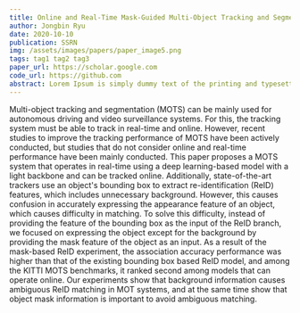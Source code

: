 ```yaml
---
title: Online and Real-Time Mask-Guided Multi-Object Tracking and Segmentation
author: Jongbin Ryu
date: 2020-10-10
publication: SSRN
img: /assets/images/papers/paper_image5.png
tags: tag1 tag2 tag3
paper_url: https://scholar.google.com
code_url: https://github.com
abstract: Lorem Ipsum is simply dummy text of the printing and typesetting industry. Lorem Ipsum has been the industry's standard dummy text ever since the 1500s, when an unknown printer took a galley of type and scrambled it to make a type specimen book.
---
```


Multi-object tracking and segmentation (MOTS) can be mainly used for autonomous driving and video surveillance systems. For this, the tracking system must be able to track in real-time and online. However, recent studies to improve the tracking performance of MOTS have been actively conducted, but studies that do not consider online and real-time performance have been mainly conducted. This paper proposes a MOTS system that operates in real-time using a deep learning-based model with a light backbone and can be tracked online. Additionally, state-of-the-art trackers use an object's bounding box to extract re-identification (ReID) features, which includes unnecessary background. However, this causes confusion in accurately expressing the appearance feature of an object, which causes difficulty in matching. To solve this difficulty, instead of providing the feature of the bounding box as the input of the ReID branch, we focused on expressing the object except for the background by providing the mask feature of the object as an input. As a result of the mask-based ReID experiment, the association accuracy performance was higher than that of the existing bounding box based ReID model, and among the KITTI MOTS benchmarks, it ranked second among models that can operate online. Our experiments show that background information causes ambiguous ReID matching in MOT systems, and at the same time show that object mask information is important to avoid ambiguous matching.